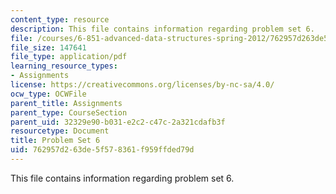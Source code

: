 ```yaml
---
content_type: resource
description: This file contains information regarding problem set 6.
file: /courses/6-851-advanced-data-structures-spring-2012/762957d263de5f578361f959ffded79d_MIT6_851S12_ps6.pdf
file_size: 147641
file_type: application/pdf
learning_resource_types:
- Assignments
license: https://creativecommons.org/licenses/by-nc-sa/4.0/
ocw_type: OCWFile
parent_title: Assignments
parent_type: CourseSection
parent_uid: 32329e90-b031-e2c2-c47c-2a321cdafb3f
resourcetype: Document
title: Problem Set 6
uid: 762957d2-63de-5f57-8361-f959ffded79d
---
```

This file contains information regarding problem set 6.